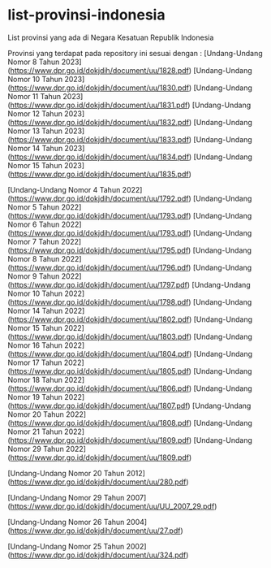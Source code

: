 # list-provinsi-indonesia
List provinsi yang ada di Negara Kesatuan Republik Indonesia

Provinsi yang terdapat pada repository ini sesuai dengan :
[Undang-Undang Nomor 8 Tahun 2023] (https://www.dpr.go.id/dokjdih/document/uu/1828.pdf)
[Undang-Undang Nomor 10 Tahun 2023] (https://www.dpr.go.id/dokjdih/document/uu/1830.pdf)
[Undang-Undang Nomor 11 Tahun 2023] (https://www.dpr.go.id/dokjdih/document/uu/1831.pdf)
[Undang-Undang Nomor 12 Tahun 2023] (https://www.dpr.go.id/dokjdih/document/uu/1832.pdf)
[Undang-Undang Nomor 13 Tahun 2023] (https://www.dpr.go.id/dokjdih/document/uu/1833.pdf)
[Undang-Undang Nomor 14 Tahun 2023] (https://www.dpr.go.id/dokjdih/document/uu/1834.pdf)
[Undang-Undang Nomor 15 Tahun 2023] (https://www.dpr.go.id/dokjdih/document/uu/1835.pdf)

[Undang-Undang Nomor 4 Tahun 2022] (https://www.dpr.go.id/dokjdih/document/uu/1792.pdf)
[Undang-Undang Nomor 5 Tahun 2022] (https://www.dpr.go.id/dokjdih/document/uu/1793.pdf)
[Undang-Undang Nomor 6 Tahun 2022] (https://www.dpr.go.id/dokjdih/document/uu/1793.pdf)
[Undang-Undang Nomor 7 Tahun 2022] (https://www.dpr.go.id/dokjdih/document/uu/1795.pdf)
[Undang-Undang Nomor 8 Tahun 2022] (https://www.dpr.go.id/dokjdih/document/uu/1796.pdf)
[Undang-Undang Nomor 9 Tahun 2022] (https://www.dpr.go.id/dokjdih/document/uu/1797.pdf)
[Undang-Undang Nomor 10 Tahun 2022] (https://www.dpr.go.id/dokjdih/document/uu/1798.pdf)
[Undang-Undang Nomor 14 Tahun 2022] (https://www.dpr.go.id/dokjdih/document/uu/1802.pdf)
[Undang-Undang Nomor 15 Tahun 2022] (https://www.dpr.go.id/dokjdih/document/uu/1803.pdf)
[Undang-Undang Nomor 16 Tahun 2022] (https://www.dpr.go.id/dokjdih/document/uu/1804.pdf)
[Undang-Undang Nomor 17 Tahun 2022] (https://www.dpr.go.id/dokjdih/document/uu/1805.pdf)
[Undang-Undang Nomor 18 Tahun 2022] (https://www.dpr.go.id/dokjdih/document/uu/1806.pdf)
[Undang-Undang Nomor 19 Tahun 2022] (https://www.dpr.go.id/dokjdih/document/uu/1807.pdf)
[Undang-Undang Nomor 20 Tahun 2022] (https://www.dpr.go.id/dokjdih/document/uu/1808.pdf)
[Undang-Undang Nomor 21 Tahun 2022] (https://www.dpr.go.id/dokjdih/document/uu/1809.pdf)
[Undang-Undang Nomor 29 Tahun 2022] (https://www.dpr.go.id/dokjdih/document/uu/1809.pdf)

[Undang-Undang Nomor 20 Tahun 2012] (https://www.dpr.go.id/dokjdih/document/uu/280.pdf)

[Undang-Undang Nomor 29 Tahun 2007] (https://www.dpr.go.id/dokjdih/document/uu/UU_2007_29.pdf)

[Undang-Undang Nomor 26 Tahun 2004] (https://www.dpr.go.id/dokjdih/document/uu/27.pdf)

[Undang-Undang Nomor 25 Tahun 2002] (https://www.dpr.go.id/dokjdih/document/uu/324.pdf)